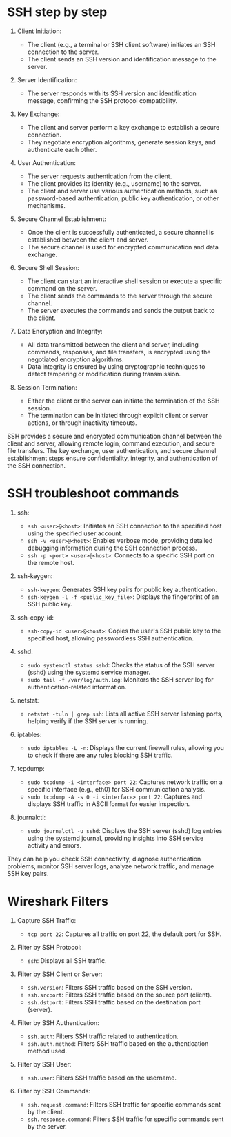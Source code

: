 # SSH step by step  

1. Client Initiation:
   - The client (e.g., a terminal or SSH client software) initiates an SSH connection to the server.
   - The client sends an SSH version and identification message to the server.

2. Server Identification:
   - The server responds with its SSH version and identification message, confirming the SSH protocol compatibility.

3. Key Exchange:
   - The client and server perform a key exchange to establish a secure connection.
   - They negotiate encryption algorithms, generate session keys, and authenticate each other.

4. User Authentication:
   - The server requests authentication from the client.
   - The client provides its identity (e.g., username) to the server.
   - The client and server use various authentication methods, such as password-based authentication, public key authentication, or other mechanisms.

5. Secure Channel Establishment:
   - Once the client is successfully authenticated, a secure channel is established between the client and server.
   - The secure channel is used for encrypted communication and data exchange.

6. Secure Shell Session:
   - The client can start an interactive shell session or execute a specific command on the server.
   - The client sends the commands to the server through the secure channel.
   - The server executes the commands and sends the output back to the client.

7. Data Encryption and Integrity:
   - All data transmitted between the client and server, including commands, responses, and file transfers, is encrypted using the negotiated encryption algorithms.
   - Data integrity is ensured by using cryptographic techniques to detect tampering or modification during transmission.

8. Session Termination:
   - Either the client or the server can initiate the termination of the SSH session.
   - The termination can be initiated through explicit client or server actions, or through inactivity timeouts.

SSH provides a secure and encrypted communication channel between the client and server, allowing remote login, command execution, and secure file transfers. The key exchange, user authentication, and secure channel establishment steps ensure confidentiality, integrity, and authentication of the SSH connection.  

# SSH troubleshoot commands  

1. ssh:
   - `ssh <user>@<host>`: Initiates an SSH connection to the specified host using the specified user account.
   - `ssh -v <user>@<host>`: Enables verbose mode, providing detailed debugging information during the SSH connection process.
   - `ssh -p <port> <user>@<host>`: Connects to a specific SSH port on the remote host.

2. ssh-keygen:
   - `ssh-keygen`: Generates SSH key pairs for public key authentication.
   - `ssh-keygen -l -f <public_key_file>`: Displays the fingerprint of an SSH public key.

3. ssh-copy-id:
   - `ssh-copy-id <user>@<host>`: Copies the user's SSH public key to the specified host, allowing passwordless SSH authentication.

4. sshd:
   - `sudo systemctl status sshd`: Checks the status of the SSH server (sshd) using the systemd service manager.
   - `sudo tail -f /var/log/auth.log`: Monitors the SSH server log for authentication-related information.

5. netstat:
   - `netstat -tuln | grep ssh`: Lists all active SSH server listening ports, helping verify if the SSH server is running.

6. iptables:
   - `sudo iptables -L -n`: Displays the current firewall rules, allowing you to check if there are any rules blocking SSH traffic.

7. tcpdump:
   - `sudo tcpdump -i <interface> port 22`: Captures network traffic on a specific interface (e.g., eth0) for SSH communication analysis.
   - `sudo tcpdump -A -s 0 -i <interface> port 22`: Captures and displays SSH traffic in ASCII format for easier inspection.

8. journalctl:
   - `sudo journalctl -u sshd`: Displays the SSH server (sshd) log entries using the systemd journal, providing insights into SSH service activity and errors.

They can help you check SSH connectivity, diagnose authentication problems, monitor SSH server logs, analyze network traffic, and manage SSH key pairs.  

# Wireshark Filters  

1. Capture SSH Traffic:
   - `tcp port 22`: Captures all traffic on port 22, the default port for SSH.

2. Filter by SSH Protocol:
   - `ssh`: Displays all SSH traffic.

3. Filter by SSH Client or Server:
   - `ssh.version`: Filters SSH traffic based on the SSH version.
   - `ssh.srcport`: Filters SSH traffic based on the source port (client).
   - `ssh.dstport`: Filters SSH traffic based on the destination port (server).

4. Filter by SSH Authentication:
   - `ssh.auth`: Filters SSH traffic related to authentication.
   - `ssh.auth.method`: Filters SSH traffic based on the authentication method used.

5. Filter by SSH User:
   - `ssh.user`: Filters SSH traffic based on the username.

6. Filter by SSH Commands:
   - `ssh.request.command`: Filters SSH traffic for specific commands sent by the client.
   - `ssh.response.command`: Filters SSH traffic for specific commands sent by the server.


